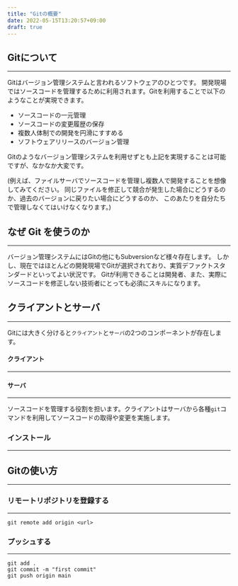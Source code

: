 ```yaml
---
title: "Gitの概要"
date: 2022-05-15T13:20:57+09:00
draft: true
---
```


## Gitについて
---
Gitはバージョン管理システムと言われるソフトウェアのひとつです。
開発現場ではソースコードを管理するために利用されます。Gitを利用することで以下のようなことが実現できます。
* ソースコードの一元管理
* ソースコードの変更履歴の保存
* 複数人体制での開発を円滑にすすめる
* ソフトウェアリリースのバージョン管理

Gitのようなバージョン管理システムを利用せずとも上記を実現することは可能ですが、なかなか大変です。

(例えば、ファイルサーバでソースコードを管理し複数人で開発することを想像してみてください。
同じファイルを修正して競合が発生した場合にどうするのか、過去のバージョンに戻りたい場合にどうするのか、
このあたりを自分たちで管理しなくてはいけなくなります。)

## なぜ Git を使うのか
---
バージョン管理システムにはGitの他にもSubversionなど様々存在します。
しかし、現在ではほとんどの開発現場でGitが選択されており、実質デファクトスタンダードといってよい状況です。
Gitが利用できることは開発者、また、実際にソースコードを修正しない技術者にとっても必須にスキルになります。

## クライアントとサーバ
---
Gitには大きく分けると`クライアント`と`サーバ`の2つのコンポーネントが存在します。

#### クライアント
---


#### サーバ
---
ソースコードを管理する役割を担います。クライアントはサーバから各種`git`コマンドを利用してソースコードの取得や変更を実施します。

### インストール
---

## Gitの使い方
---

### リモートリポジトリを登録する
---
```
git remote add origin <url>
```

### プッシュする
---
```
git add .
git commit -m "first commit"
git push origin main
```